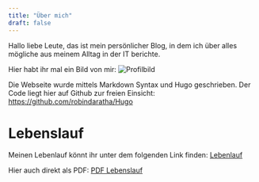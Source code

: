 ```yaml
---
title: "Über mich"
draft: false
---
```

Hallo liebe Leute, das ist mein persönlicher Blog, in dem ich über alles mögliche aus meinem Alltag in der IT berichte.



Hier habt ihr mal ein Bild von mir:
![Profilbild](/images/Profilbild_RDA.jpg)

Die Webseite wurde mittels Markdown Syntax und Hugo geschrieben. Der Code liegt hier auf Github zur freien Einsicht:
https://github.com/robindaratha/Hugo

# Lebenslauf
Meinen Lebenlauf könnt ihr unter dem folgenden Link finden:
[Lebenlauf](/cv)  

Hier auch direkt als PDF:
[PDF Lebenslauf](cv.pdf)
